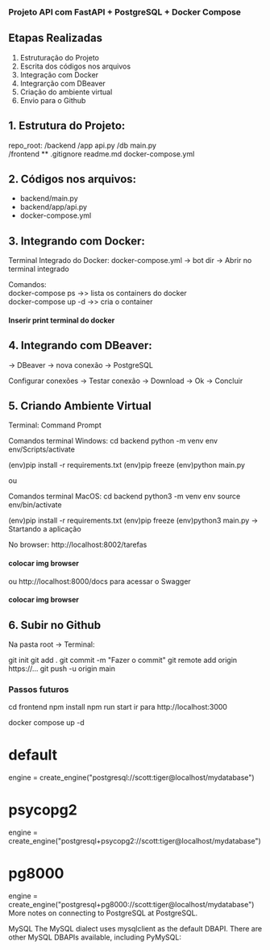### Projeto API com FastAPI + PostgreSQL + Docker Compose

## Etapas Realizadas
1. Estruturação do Projeto
2. Escrita dos códigos nos arquivos
3. Integração com Docker
4. Integrarção com DBeaver
5. Criação do ambiente virtual 
6. Envio para o Github

## 1. Estrutura do Projeto:
repo_root:
	/backend 
	  /app
			api.py
	  /db
    main.py   
	/frontend **
	.gitignore
	readme.md
	docker-compose.yml

## 2. Códigos nos arquivos:
- backend/main.py
- backend/app/api.py
- docker-compose.yml

## 3. Integrando com Docker:
Terminal Integrado do Docker:
docker-compose.yml -> bot dir -> Abrir no terminal integrado

Comandos:
<br/>docker-compose ps       ->> lista os containers do docker
<br/>docker-compose up -d    ->> cria o container 

  #### Inserir print terminal do docker

## 4. Integrando com DBeaver:
-> DBeaver -> nova conexão -> PostgreSQL

Configurar conexões
-> Testar conexão -> Download -> Ok -> Concluir

## 5. Criando Ambiente Virtual
Terminal: Command Prompt

Comandos terminal Windows:
cd backend
python -m venv env
env/Scripts/activate 

(env)pip install -r requirements.txt
(env)pip freeze
(env)python main.py

ou 

Comandos terminal MacOS:
cd backend
python3 -m venv env
source env/bin/activate 

(env)pip install -r requirements.txt
(env)pip freeze
(env)python3 main.py   -> Startando a aplicação


No browser:
http://localhost:8002/tarefas
#### colocar img browser

ou http://localhost:8000/docs
para acessar o Swagger

#### colocar img browser

## 6. Subir no Github
Na pasta root -> Terminal:

git init
git add .
git commit -m "Fazer o commit"
git remote add origin https://...
git push -u origin main




### Passos futuros
cd frontend
npm install
npm run start
ir para http://localhost:3000

docker compose up -d

# default
engine = create_engine("postgresql://scott:tiger@localhost/mydatabase")

# psycopg2
engine = create_engine("postgresql+psycopg2://scott:tiger@localhost/mydatabase")

# pg8000
engine = create_engine("postgresql+pg8000://scott:tiger@localhost/mydatabase")
More notes on connecting to PostgreSQL at PostgreSQL.

MySQL
The MySQL dialect uses mysqlclient as the default DBAPI. There are other MySQL DBAPIs available, including PyMySQL: